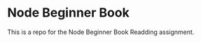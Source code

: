 Node Beginner Book
=====================
This is a repo for the Node Beginner Book Readding assignment.